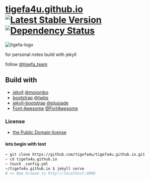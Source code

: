 [tigefa4u.github.io](http://tigefa4u.github.io) [![Latest Stable Version](https://poser.pugx.org/tigefa4u/tigefa4u.github.io/v/stable.png)](https://packagist.org/packages/tigefa4u/tigefa4u.github.io) [![Dependency Status](https://gemnasium.com/tigefa4u/tigefa4u.github.io.png)](https://gemnasium.com/tigefa4u/tigefa4u.github.io)
====================

![tigefa-logo](http://res.cloudinary.com/wvm/image/upload/v1389035830/tigefa_rbe6f7.png)

for personal notes build with jekyll

follow [@tigefa_team](http://twitter.com/tigefa_team)


## Build with 

- [jekyll](http://jekyllrb.com) [@mojombo](https://github.com/mojombo)
- [bootstrap](http://getbootstrap.com) [@twbs](https://github.com/twbs)
- [jekyll-bootstrap](http://jekyllbootstrap.com) [@plusjade](https://github.com/plusjade)
- [Font-Awesome](http://fontawesome.io) [@FortAwesome](https://github.com/FortAwesome)

### License

- [the Public Domain license](https://github.com/tigefa4u/tigefa4u.github.io/blob/master/LICENSE)

#### lets begin with test

``` bash
~ git clone https://github.com/tigefa4u/tigefa4u.github.io.git
~ cd tigefa4u.github.io
~ touch _config.yml
~/tigefa4u.github.io $ jekyll serve
# => Now browse to http://localhost:4000
```
